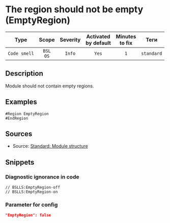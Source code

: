# The region should not be empty (EmptyRegion)

|     Type     |        Scope        | Severity | Activated<br>by default | Minutes<br>to fix |    Теги    |
|:------------:|:-------------------:|:--------:|:-----------------------------:|:-----------------------:|:----------:|
| `Code smell` | `BSL`<br>`OS` |  `Info`  |             `Yes`             |           `1`           | `standard` |

<!-- Блоки выше заполняются автоматически, не трогать -->
## Description
Module should not contain empty regions.
<!-- Описание диагностики заполняется вручную. Необходимо понятным языком описать смысл и схему работу -->

## Examples
<!-- В данном разделе приводятся примеры, на которые диагностика срабатывает, а также можно привести пример, как можно исправить ситуацию -->
```bsl
#Region EmptyRegion
#EndRegion
```

## Sources

* Source: [Standard: Module structure](https://its.1c.ru/db/v8std#content:455:hdoc)

## Snippets

<!-- Блоки ниже заполняются автоматически, не трогать -->
### Diagnostic ignorance in code

```bsl
// BSLLS:EmptyRegion-off
// BSLLS:EmptyRegion-on
```

### Parameter for config

```json
"EmptyRegion": false
```
